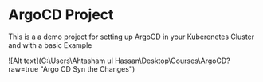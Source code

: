 # ArgoCD Project

This is a a demo project for setting up ArgoCD in your Kuberenetes Cluster and with a basic Example


![Alt text](C:\Users\Ahtasham ul Hassan\Desktop\Courses\ArgoCD?raw=true "Argo CD Syn the Changes")